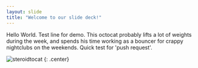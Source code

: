 ```yaml
---
layout: slide
title: "Welcome to our slide deck!"
---
```


Hello World.
Test line for demo.
This octocat probably lifts a lot of weights during the week, and spends his time working as a bouncer for crappy nightclubs on the weekends.  Quick test for 'push request'.

![steroidtocat](https://octodex.github.com/images/steroidtocat.png)
{: .center}
